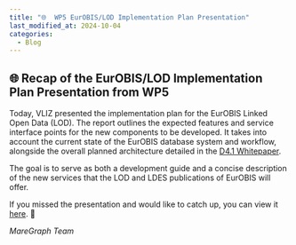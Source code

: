 ```yaml
---
title: "🌐  WP5 EurOBIS/LOD Implementation Plan Presentation"
last_modified_at: 2024-10-04
categories:
  - Blog
---
```

## 🌐 Recap of the EurOBIS/LOD Implementation Plan Presentation from WP5

Today, VLIZ presented the implementation plan for the EurOBIS Linked Open Data (LOD). The report outlines the expected features and service interface points for the new components to be developed. It takes into account the current state of the EurOBIS database system and workflow, 
alongside the overall planned architecture detailed in the [D4.1 Whitepaper](https://zenodo.org/records/8318832).

The goal is to serve as both a development guide and a concise description of the new services that the LOD and LDES publications of EurOBIS will offer.

If you missed the presentation and would like to catch up, you can view it [here](https://zenodo.org/records/13890124). 🔗 

*MareGraph Team*
